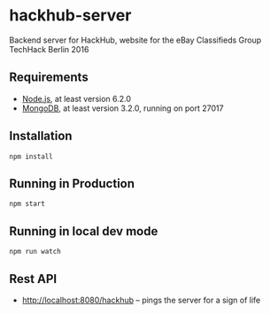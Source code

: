 # hackhub-server

Backend server for HackHub, website for the eBay Classifieds Group TechHack Berlin 2016

## Requirements

* [Node.js](https://nodejs.org/), at least version 6.2.0
* [MongoDB](http://www.mongodb.com/), at least version 3.2.0, running on port 27017

## Installation

```
npm install
```

## Running in Production

```
npm start
```

## Running in local dev mode

```
npm run watch
```

## Rest API

* [http://localhost:8080/hackhub](http://localhost:8080/hackhub) – pings the server for a sign of life
